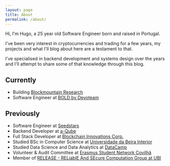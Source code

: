 ```yaml
---
layout: page
title: About
permalink: /about/
---
```


Hi, I'm Hugo, a 25 year old Software Engineer born and raised in Portugal.

I've been very interest in cryptocurrencies and trading for a few years, my projects and what I'll blog about here are a testament to that.

I've specialised in backend development and systems design over the years and I'll attempt to share some of that knowledge through this blog.

## Currently

 - Building [Blockmountain Research](https://twitter.com/blkmtnresearch)
 - Software Engineer at [BOLD by Devoteam](https://boldint.com/en)

## Previously
 - Software Engineer at [Seedstars](https://seedstars.com)
 - Backend Developer at [a-Qube](https://a-qube.io/)
 - Full Stack Developer at [Blockchain Innovations Corp.](https://www.blockchaininnovations.info)
 - Studied BSc in Computer Science at [Universidade da Beira Interior](https://www.ubi.pt)
 - Studied Data Science and Data Analytics at [DataCamp](https://www.datacamp.com)
 - Volunteer & Audit Committee at [Erasmus Student Network Covilhã](http://www.esn-covilha.org)
 - Member of [RELEASE - RELiablE And SEcure Computation Group at UBI](https://release.di.ubi.pt/)
